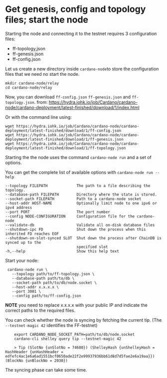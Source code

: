Get genesis, config and topology files; start the node
======================================================

Starting the node and connecting it to the testnet requires 3 configuration files:

* ff-topology,json
* ff-genesis.json
* ff-config.json

Let us create a new directory inside `cardano-node`to store the configuration files that we need no start the node.

    mkdir cardano-node/relay
    cd cardano-node/relay

Now, you can download `ff-config.json` `ff-genesis.json` and `ff-topology.json`. from: https://hydra.iohk.io/job/Cardano/cardano-node/cardano-deployment/latest-finished/download/1/index.html

Or with the command line using:

    wget https://hydra.iohk.io/job/Cardano/cardano-node/cardano-deployment/latest-finished/download/1/ff-config.json
    wget https://hydra.iohk.io/job/Cardano/cardano-node/cardano-deployment/latest-finished/download/1/ff-genesis.json
    wget https://hydra.iohk.io/job/Cardano/cardano-node/cardano-deployment/latest-finished/download/1/ff-topology.json

Starting the the node uses the command `cardano-node run` and a set of options.

You can get the complete list of available options with `cardano-node run --help`  

	--topology FILEPATH             The path to a file describing the topology.
  	--database-path FILEPATH        Directory where the state is stored.
  	--socket-path FILEPATH          Path to a cardano-node socket
  	--host-addr HOST-NAME           Optionally limit node to one ipv6 or ipv4 address
  	--port PORT                     The port number
  	--config NODE-CONFIGURATION     Configuration file for the cardano-node
  	--validate-db                   Validate all on-disk database files
  	--shutdown-ipc FD               Shut down the process when this inherited FD reaches EOF
  	--shutdown-on-slot-synced SLOT  Shut down the process after ChainDB is synced up to the
  	                                specified slot
    -h,--help                       Show this help text

Start your node:


     cardano-node run \
       --topology path/to/ff-topology.json \
       --database-path path/to/db \
       --socket-path path/to/db/node.socket \
       --host-addr x.x.x.x \
       --port 3001 \
       --config path/to/ff-config.json

__NOTE__ you need to replace x.x.x.x with your public IP and indicate the correct paths to the required files.

You can check whether the node is syncing by fetching the current tip. (The `--testnet-magic 42` identifies the FF-testnet)

        export CARDANO_NODE_SOCKET_PATH=path/to/db/node.socket
        cardano-cli shelley query tip --testnet-magic 42

        > Tip (SlotNo {unSlotNo = 74680}) (ShelleyHash {unShelleyHash = HashHeader {unHashHeader = edfefc4ac1e6a6ad1551bcf0650ade22f2e99937936bb61d8d7d5fae2e6a19aa}}) (BlockNo {unBlockNo = 2030})

The syncing phase can take some time.

